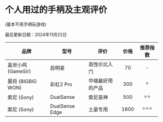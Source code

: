 # 个人用过的手柄及主观评价

(基本不用手柄玩游戏)

最后更新日期：2024年11月22日

| 品牌 | 型号 | 评价 | 价格 | 推荐指数 |
| ----------- | ----------- | ----------- | :-----------: | :-----------: |
| 盖世小鸡 (GameSir) | 启明星 | 高性价比入门 | 70 | - |
| 墨将 (BIGBIG WON) | 彩虹2 Pro | 中端最好用的产品 | 300 | ⭐ |
| 索尼 (Sony) | DualSense | 索尼是神 | 500 | ⭐⭐ |
| 索尼 (Sony) | DualSense Edge | 土豪专用 | 1600 | ⭐⭐⭐ |

